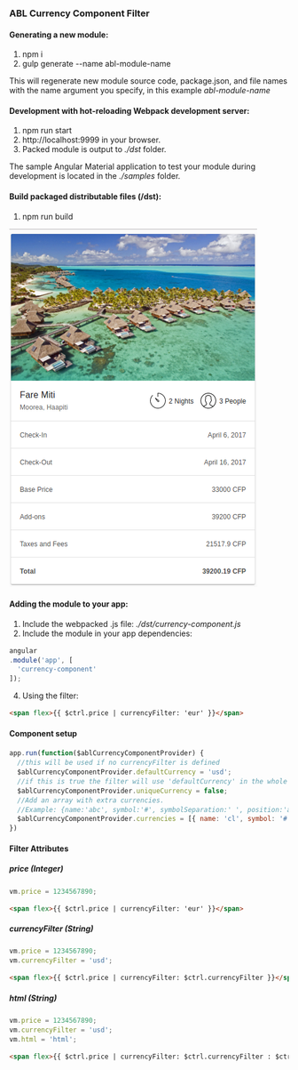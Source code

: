 ### ABL Currency Component Filter 

#### Generating a new module:
1. npm i
2. gulp generate --name abl-module-name

This will regenerate new module source code, package.json, and file names with the name argument you specify, in this example *abl-module-name*

#### Development with hot-reloading Webpack development server:
1. npm run start
2. http://localhost:9999 in your browser.
3. Packed module is output to *./dst* folder.

The sample Angular Material application to test your module during development is located in the *./samples* folder.

#### Build packaged distributable files (/dst):
1. npm run build

![screenshot](screen.png?raw=true)

#### Adding the module to your app:
1. Include the webpacked .js file: *./dst/currency-component.js*
3. Include the module in your app dependencies:
```javascript
angular
.module('app', [
  'currency-component'
]);
```
4. Using the filter:
```html
<span flex>{{ $ctrl.price | currencyFilter: 'eur' }}</span>
```

#### Component setup
```javascript
app.run(function($ablCurrencyComponentProvider) {
  //this will be used if no currencyFilter is defined
  $ablCurrencyComponentProvider.defaultCurrency = 'usd';
  //if this is true the filter will use 'defaultCurrency' in the whole app. Default: false
  $ablCurrencyComponentProvider.uniqueCurrency = false;
  //Add an array with extra currencies. 
  //Example: {name:'abc', symbol:'#', symbolSeparation:' ', position:'append'} => 12345 #
  $ablCurrencyComponentProvider.currencies = [{ name: 'cl', symbol: '#', symbolSeparation: '', position: 'prepend' }];
})
```

#### Filter Attributes

##### price (Integer)
```javascript
vm.price = 1234567890;
```
```html
<span flex>{{ $ctrl.price | currencyFilter: 'eur' }}</span>
```

##### currencyFilter (String)
```javascript
vm.price = 1234567890;
vm.currencyFilter = 'usd';
```
```html
<span flex>{{ $ctrl.price | currencyFilter: $ctrl.currencyFilter }}</span>
```


##### html (String)
```javascript
vm.price = 1234567890;
vm.currencyFilter = 'usd';
vm.html = 'html';
```
```html
<span flex>{{ $ctrl.price | currencyFilter: $ctrl.currencyFilter : $ctrl.html }}</span>
```

